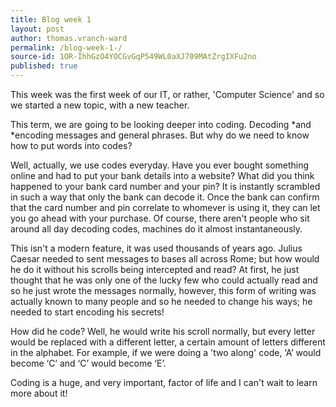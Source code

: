 ```yaml
---
title: Blog week 1 
layout: post
author: thomas.vranch-ward
permalink: /blog-week-1-/
source-id: 1OR-IhhGzO4YOCGvGqP549WL0aXJ709MAtZrgIXFu2no
published: true
---
```

This week was the first week of our IT, or rather, 'Computer Science' and so we started a new topic, with a new teacher. 

This term, we are going to be looking deeper into coding. Decoding *and *encoding messages and general phrases. But why do we need to know how to put words into codes?

Well, actually, we use codes everyday. Have you ever bought something online and had to put your bank details into a website? What did you think happened to your bank card number and your pin? It is instantly scrambled in such a way that only the bank can decode it. Once the bank can confirm that the card number and pin correlate to whomever is using it, they can let you go ahead with your purchase. Of course, there aren't people who sit around all day decoding codes, machines do it almost instantaneously.

This isn't a modern feature, it was used thousands of years ago. Julius Caesar needed to sent messages to bases all across Rome; but how would he do it without his scrolls being intercepted and read? At first, he just thought that he was only one of the lucky few who could actually read and so he just wrote the messages normally, however, this form of writing was actually known to many people and so he needed to change his ways; he needed to start encoding his secrets!

How did he code? Well, he would write his scroll normally, but every letter would be replaced with a different letter, a certain amount of letters different in the alphabet. For example, if we were doing a 'two along' code, ‘A’ would become ‘C’ and ‘C’ would become ‘E’. 

Coding is a huge, and very important, factor of life and I can't wait to learn more about it! 

